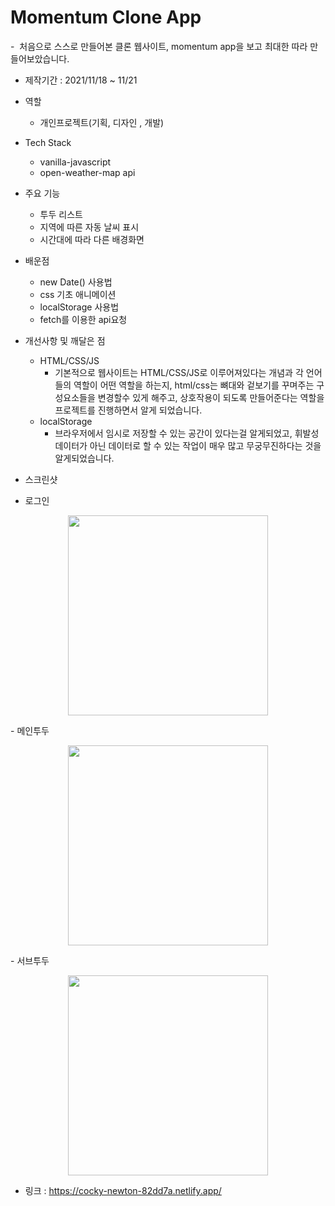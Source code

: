 # Momentum Clone App

-  처음으로 스스로 만들어본 클론 웹사이트, momentum app을 보고 최대한 따라 만들어보았습니다.

- 제작기간 : 2021/11/18 ~ 11/21

- 역할

  - 개인프로젝트(기획, 디자인 , 개발)

- Tech Stack

  - vanilla-javascript
  - open-weather-map api

- 주요 기능

  - 투두 리스트
  - 지역에 따른 자동 날씨 표시
  - 시간대에 따라 다른 배경화면

- 배운점

  - new Date() 사용법
  - css 기초 애니메이션
  - localStorage 사용법
  - fetch를 이용한 api요청

- 개선사항 및 깨달은 점

  - HTML/CSS/JS
    - 기본적으로 웹사이트는 HTML/CSS/JS로 이루어져있다는 개념과 각 언어들의 역할이 어떤 역할을 하는지, html/css는 뼈대와 겉보기를 꾸며주는 구성요소들을 변경할수 있게 해주고, 상호작용이 되도록 만들어준다는 역할을 프로젝트를 진행하면서 알게 되었습니다.
  - localStorage
    - 브라우저에서 임시로 저장할 수 있는 공간이 있다는걸 알게되었고, 휘발성 데이터가 아닌 데이터로 할 수 있는 작업이 매우 많고 무궁무진하다는 것을 알게되었습니다.

- 스크린샷
- 로그인
<p align="center">
  <img src="https://user-images.githubusercontent.com/88272606/210231009-60cc8be9-298f-45ac-976f-9f50845ac17e.gif" width="320"/>
</p>
- 메인투두
<p align="center">
  <img src="https://user-images.githubusercontent.com/88272606/210231159-19647224-68c0-42e4-aff7-6c9cbcf4f582.gif" width="320"/>
</p>
- 서브투두
<p align="center">
  <img src="https://user-images.githubusercontent.com/88272606/210231188-3eb11bab-c977-4671-a9a8-e7ed89d2a6e2.gif" width="320"/>
</p>

- 링크 : https://cocky-newton-82dd7a.netlify.app/
